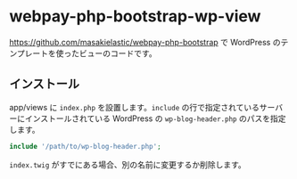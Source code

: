 # webpay-php-bootstrap-wp-view
https://github.com/masakielastic/webpay-php-bootstrap で WordPress のテンプレートを使ったビューのコードです。

## インストール

app/views に `index.php` を設置します。`include` の行で指定されているサーバーにインストールされている WordPress の `wp-blog-header.php` のパスを指定します。

```php
include '/path/to/wp-blog-header.php';
```

`index.twig` がすでにある場合、別の名前に変更するか削除します。
